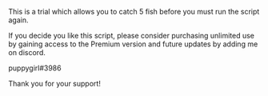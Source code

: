 This is a trial which allows you to catch 5 fish before you must run the script again.

If you decide you like this script, please consider purchasing unlimited use by gaining access to the Premium version and future updates by adding me on discord.

puppygirl#3986

Thank you for your support!
